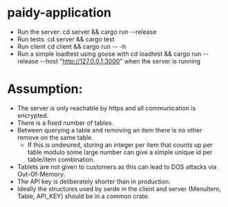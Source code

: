 # paidy-application
- Run the server: cd server && cargo run --release
- Run tests: cd server && cargo test
- Run client cd client && cargo run -- -h
- Run a simple loadtest using goose with cd loadtest && cargo run --release --host "http://127.0.0.1:3000" when the server is running


# Assumption:
- The server is only reachable by https and all communication is encrypted.
- There is a fixed number of tables.
- Between querying a table and removing an item there is no other remove on the same table.
    - If this is undesired, storing an integer per item that counts up per table modulo some large number can give a simple unique id per table/item combination.
- Tablets are not given to customers as this can lead to DOS attacks via Out-Of-Memory.
- The API key is deliberately shorter than in production.
- Ideally the structures used by serde in the client and server (MenuItem, Table, API_KEY) should be in a common crate.
